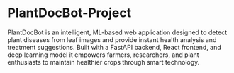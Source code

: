 # PlantDocBot-Project
PlantDocBot is an intelligent, ML-based web application designed to detect plant diseases from leaf images and provide instant health analysis and treatment suggestions. Built with a FastAPI backend, React frontend, and deep learning model  it empowers farmers, researchers, and plant enthusiasts to maintain healthier crops through smart technology.
